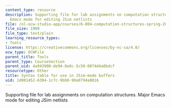 ```yaml
---
content_type: resource
description: Supporting file for lab assignments on computation structures. Major
  Emacs mode for editing JSim netlists
file: /ol-ocw-studio-app/courses/6-004-computation-structures-spring-2009/1d08145263041c7c9bb090a0794a8016_jsim.el
file_size: 1909
file_type: text/plain
learning_resource_types:
- Tools
license: https://creativecommons.org/licenses/by-nc-sa/4.0/
ocw_type: OCWFile
parent_title: Tools
parent_type: CourseSection
parent_uid: 4a943900-de94-8e8c-5c50-0874d4a8bdcf
resourcetype: Other
title: Syntax table for use in JSim-mode buffers
uid: 1d081452-6304-1c7c-9bb0-90a0794a8016
---
```

Supporting file for lab assignments on computation structures. Major Emacs mode for editing JSim netlists
